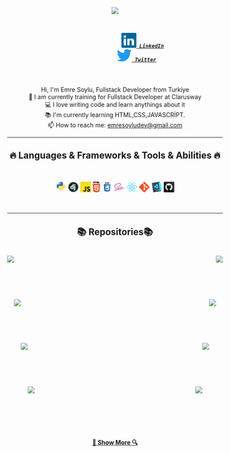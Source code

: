   <h1 align="center">
  <a href="https://git.io/typing-svg">
    <img src="https://readme-typing-svg.herokuapp.com/?lines=Hello,+There!+👋;I'm++Emre+Soylu....;Welcome+to+my+page!&center=true&size=30">
  </a>
      </h1>
      <h5 align="center">
              <code>
                  <a href="https://www.linkedin.com/in/emre-soylu/" title="LinkedIn Profile"><img width="35" src="/img/linkedin.svg"> LinkedIn</a>
              </code>
            <code><a href="https://twitter.com/emresoyludev" title="Twitter Profile"><img width="35" src="/img/Twitter-logo.svg.png"> Twitter</a></code>
     </h5>
     <br>
     <p align="center">
         Hi, I'm Emre Soylu, Fullstack Developer from Turkiye
         <br>
          🔬 I am currently training for Fullstack Developer at Clarusway
         <br>
         💻 I love writing code and learn anythings about it
         <br>
         📚 I'm currently learning HTML,CSS,JAVASCRİPT.
         <br>
         📫 How to reach me: <a href="emresoyludev@gmail.com">emresoyludev@gmail.com</a>
     </p>
     <hr>
     <h2 align="center">🔥 Languages & Frameworks & Tools & Abilities 🔥</h2>
<br>
<p align="center">
    <code><img title="Python" height="25" src="/img/python-original.svg" alt=""></code>
    <code><img title="Django" height="25" src="/img/django.png" alt=""></code>
    <code><img title="Javascript" height="25" src="/img/javascript.svg" alt=""></code>
     <code><img title="HTML5" height="25" src="/img/html5.svg" alt=""></code>
     <code><img title="CSS" height="25" src="/img/css.svg" alt=""></code>
     <code><img title="SASS" height="25" src="/img/sass.svg" alt=""></code>
     <code><img title="React" height="25" src="/img/react-original.svg" alt=""></code>
     <code><img title="Git" height="25" src="/img/git-original.svg" alt=""></code>
    <code><img title="Visual Studio Code" height="25" src="/img/vscode.png" alt=""></code>
    <code><img title="GitHub" height="25" src="/img/github.svg" alt=""></code>
</p>
<br>
<hr>

<h2 align="center"> 📚 Repositories📚</h2>
<br>
<div width="100%" align="center">
    <a align="left" href="https://github.com/soyluemre/Bootstrap-Example" title="Bootstrap-Example"> <img align="left" height="115" src="https://github-readme-stats.vercel.app/api/pin/?username=soyluemre&repo=Bootstrap-Example&theme=react&border_color=61dafb&border_radius=10"></a>
    <a align="right" href="https://github.com/soyluemre/Bootstrap-Example-3/tree/main" title="Bootstrap"><img align="right" height="115" src="https://github-readme-stats.vercel.app/api/pin/?username=soyluemre&repo=Bootstrap-Example-3&theme=react&border_color=61dafb&border_radius=10"></a>
</div>
<br><br><br><br><br><br>
<div width="100%" align="center">
    <a align="left"  href="https://github.com/soyluemre/my-third-bootstrap-page" title="my-third-bootstrap-page"><img align="left" height="115" src="https://github-readme-stats.vercel.app/api/pin/?username=soyluemre&repo=my-third-bootstrap-page&theme=react&border_color=61dafb&border_radius=10"></a>
    <a align="right" href="https://github.com/soyluemre/calculator-2" title="Calculator"><img align="right" height="115" src="https://github-readme-stats.vercel.app/api/pin/?username=soyluemre&repo=calculator-2&theme=react&border_color=61dafb&border_radius=10"></a>
</div>
<br><br><br><br><br><br>
<div width="100%" align="center">
  <a align="left" href="https://github.com/soyluemre/sass-pages/tree/main" title="Sass-Page"><img align="right" height="115" src="https://github-readme-stats.vercel.app/api/pin/?username=soyluemre&repo=sass-pages&theme=react&border_color=61dafb&border_radius=10"></a>
  <a align="right" href="https://github.com/soyluemre/kredi-hesaplama" title="Sass-Page"><img align="left" height="115" src="https://github-readme-stats.vercel.app/api/pin/?username=soyluemre&repo=kredi-hesaplama&theme=react&border_color=61dafb&border_radius=10"></a>
</div>
<br><br><br><br><br><br>
<div  width="100%" align="center">
  <a align="left" href="https://soyluemre.github.io/guess-number/" title="Sass-Page"><img align="left" height="115" src="https://github-readme-stats.vercel.app/api/pin/?username=soyluemre&repo=guess-number&theme=react&border_color=61dafb&border_radius=10"></a>
  <a align="left" href="https://github.com/soyluemre/react-example" title="Sass-Page"><img align="right" height="115" src="https://github-readme-stats.vercel.app/api/pin/?username=soyluemre&repo=react-example&theme=react&border_color=61dafb&border_radius=10"></a>
</div>
<br><br><br><br><br><br>
<h4 align="center">
    <a href="https://github.com/soyluemre?tab=repositories" title="Show Repositories">🔎 Show More 🔍</a>
</h4>
